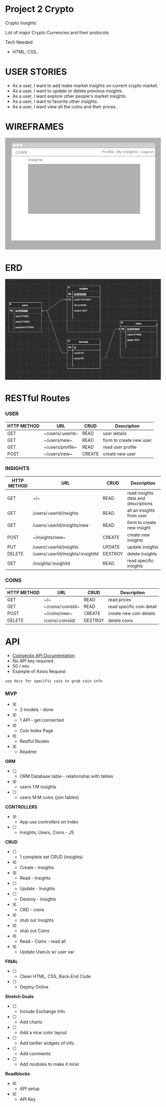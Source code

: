 # Project 2 Crypto

Crypto Insights

List of major Crypto Currencies and their protocols


Tech Needed
- HTML, CSS, 

# USER STORIES
- As a user, I want to add make market insights on current crypto market.
- As a user, I want to update or delete previous insights.
- As a user, I want explore other people's market insights.
- As a user, I want to favorite other insights.
- As a user, I want view all the coins and their prices.

# WIREFRAMES 
![wireframe](/media/coins.png)

# ERD
![ERD Layout](/media/ERD_layout.png)

# RESTful Routes

### USER
| HTTP METHOD | URL | CRUD | Description |
| ------ | ----------- | ------ | ------ |
| GET | ~/users/:userId~ | READ | user details |
| GET | ~/users/new~ | READ | form to create new user |
| GET | ~/users/profile~ | READ | read user profile |
| POST | ~/users/new~ | CREATE | create new user |


### INSIGHTS
| HTTP METHOD | URL | CRUD | Description |
| ------ | ----------- | ------ | ------ |
| GET | ~/~ | READ | read insights data and descriptions |
| GET | /users/:userId/insights | READ | all an insights from user |
| GET | /users/:userId/insights/new | READ | form to create new insight |
| POST | ~/insights/new~ | CREATE | create new insights |
| PUT | /users/:userId/insights | UPDATE | update insights |
| DELETE | /users/:userId/insights/:insightId | DESTROY | delete insights |
| GET | /insights/:insightId | READ | read specific insights |

### COINS
| HTTP METHOD | URL | CRUD | Description |
| ------ | ----------- | ------ | ------ |
| GET | ~/~ | READ | read prices |
| GET | ~/coins/:coinsId~ | READ | read specific coin detail |
| POST | ~/coins/new~ | CREATE | create new coin details |
| DELETE | /coins/:coinsId/ | DESTROY | delete coins |

# API
- [Coingecko API Documentation](https://www.coingecko.com/en/api) 
- No API key required
- 50 / min
- Example of Axios Request

```
use docs for specific coin to grab coin info
```

### MVP
- [X] - 2 models - done
- [X] - 1 API - get connected
- [X] - Coin Index Page
- [X] - Restful Routes
- [X] - Readme

**ORM**
- [ ] - ORM Database table - relationship with tables
- [X] - users 1:M insights
- [ ] - users M:M coins (join tables)

**CONTROLLERS**
- [X] - App use controllers on Index
- [ ] - Insights, Users, Coins - JS


**CRUD**
- [ ] - 1 complete set CRUD (insights)
- [X] - Create - Insights
- [X] - Read - Insights
- [ ] - Update - Insights
- [ ] - Destroy - Insights
- [X] - CRD - coins
- [X] - stub out Insights
- [X] - stub out Coins
- [X] - Read - Coins - read all
- [X] - Update UserJs w/ user var

**FINAL**
- [ ] - Clean HTML, CSS, Back-End Code
- [ ] - Deploy Online

**Stretch Goals**
- [ ] - Include Exchange Info
- [ ] - Add charts
- [ ] - Add a nice color layout
- [ ] - Add twitter widgets of info
- [ ] - Add comments
- [ ] - Add modules to make it nicer

**Roadblocks**
- [X] - API setup
- [X] - API Key

